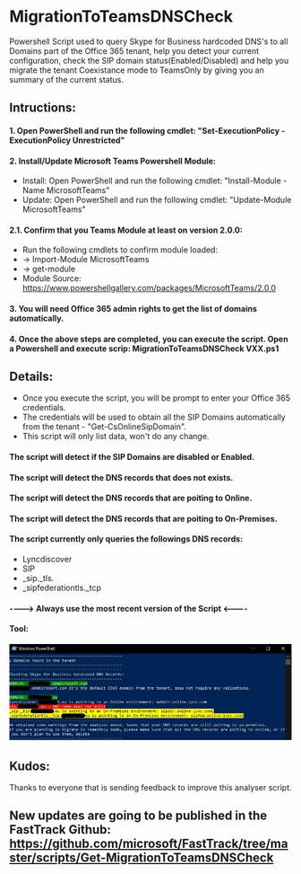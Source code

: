 # MigrationToTeamsDNSCheck
Powershell Script used to query Skype for Business hardcoded DNS's to all Domains part of the Office 365 tenant, help you detect your current configuration, check the SIP domain status(Enabled/Disabled) and help you migrate the tenant Coexistance mode to TeamsOnly by giving you an summary of the current status.
##  Intructions: 
####  1. Open PowerShell and run the following cmdlet: "Set-ExecutionPolicy -ExecutionPolicy Unrestricted"
####  2. Install/Update Microsoft Teams Powershell Module: 
- Install: Open PowerShell and run the following cmdlet: "Install-Module -Name MicrosoftTeams"
- Update: Open PowerShell and run the following cmdlet: "Update-Module MicrosoftTeams"
####  2.1. Confirm that you Teams Module at least on version 2.0.0:
- Run the following cmdlets to confirm module loaded:
- -> Import-Module MicrosoftTeams
- -> get-module
- Module Source: https://www.powershellgallery.com/packages/MicrosoftTeams/2.0.0
####  3. You will need Office 365 admin rights to get the list of domains automatically.
####  4. Once the above steps are completed, you can execute the script. Open a Powershell and execute scrip: MigrationToTeamsDNSCheck VXX.ps1
####
##  Details: 
- Once you execute the script, you will be prompt to enter your Office 365 credentials.
- The credentials will be used to obtain all the SIP Domains automatically from the tenant - "Get-CsOnlineSipDomain".
- This script will only list data, won't do any change.
#### The script will detect if the SIP Domains are disabled or Enabled.
#### The script will detect the DNS records that does not exists.
#### The script will detect the DNS records that are poiting to Online.
#### The script will detect the DNS records that are poiting to On-Premises.
#### The script currently only queries the followings DNS records:
- Lyncdiscover
- SIP
- _sip._tls.
-  _sipfederationtls._tcp
####
#### ----> Always use the most recent version of the Script <----
#### Tool:
![Tool](https://github.com/tiagoroxo/MigrationToTeamsDNSCheck/blob/main/tool.JPG?raw=true)
##  Kudos:
Thanks to everyone that is sending feedback to improve this analyser script.

## New updates are going to be published in the FastTrack Github: https://github.com/microsoft/FastTrack/tree/master/scripts/Get-MigrationToTeamsDNSCheck
